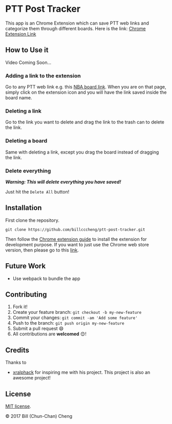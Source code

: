 # PTT Post Tracker
This app is an Chrome Extension which can save PTT web links and categorize them through different boards. Here is the link:
[Chrome Extension Link](https://chrome.google.com/webstore/detail/ptt-post-tracker/ihcmngdlcfbbafonopkihniggbfopegk/related)

## How to Use it
Video Coming Soon...
### Adding a link to the extension
Go to any PTT web link e.g. this [NBA board link](https://www.ptt.cc/bbs/NBA/M.1502408741.A.122.html). When you are on that page, simply click on the extension icon and you will have the link saved inside the board name.

### Deleting a link
Go to the link you want to delete and drag the link to the trash can to delete the link.

### Deleting a board
Same with deleting a link, except you drag the board instead of dragging the link.

### Delete everything
***Warning: This will delete everything you have saved!***
 
Just hit the `Delete All` button!

## Installation
First clone the repository.
```
git clone https://github.com/billcccheng/ptt-post-tracker.git
```

Then follow the [Chrome extension guide](https://developer.chrome.com/extensions/getstarted) to install
the extension for development purpose. If you want to just use the Chrome web store version, then please
go to this [link](https://chrome.google.com/webstore/detail/ptt-post-tracker/ihcmngdlcfbbafonopkihniggbfopegk/related).

## Future Work
* Use webpack to bundle the app

## Contributing
1. Fork it!
2. Create your feature branch: `git checkout -b my-new-feature`
3. Commit your changes: `git commit -am 'Add some feature'`
4. Push to the branch: `git push origin my-new-feature`
5. Submit a pull request :smile:
6. All contributions are **welcomed** :blush:!

## Credits
Thanks to 
* [xralphack](https://github.com/xralphack/Stackoverflow-Likes) for inspiring me with his project.
This project is also an awesome project!

## License
[MIT license](http://opensource.org/licenses/MIT).

© 2017 Bill (Chun-Chan) Cheng
